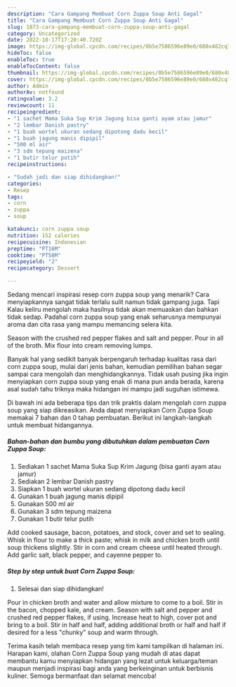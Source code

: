 ```yaml
---
description: "Cara Gampang Membuat Corn Zuppa Soup Anti Gagal"
title: "Cara Gampang Membuat Corn Zuppa Soup Anti Gagal"
slug: 1873-cara-gampang-membuat-corn-zuppa-soup-anti-gagal
category: Uncategorized
date: 2022-10-17T17:20:40.720Z
image: https://img-global.cpcdn.com/recipes/0b5e7586596e89e0/680x482cq70/corn-zuppa-soup-foto-resep-utama.jpg
hideToc: false
enableToc: true
enableTocContent: false
thumbnail: https://img-global.cpcdn.com/recipes/0b5e7586596e89e0/680x482cq70/corn-zuppa-soup-foto-resep-utama.jpg
cover: https://img-global.cpcdn.com/recipes/0b5e7586596e89e0/680x482cq70/corn-zuppa-soup-foto-resep-utama.jpg
author: Admin
authorAv: notfound
ratingvalue: 3.2
reviewcount: 11
recipeingredient:
- "1 sachet Mama Suka Sup Krim Jagung bisa ganti ayam atau jamur"
- "2 lembar Danish pastry"
- "1 buah wortel ukuran sedang dipotong dadu kecil"
- "1 buah jagung manis dipipil"
- "500 ml air"
- "3 sdm tepung maizena"
- "1 butir telur putih"
recipeinstructions:

- "Sudah jadi dan siap dihidangkan!"
categories:
- Resep
tags:
- corn
- zuppa
- soup

katakunci: corn zuppa soup 
nutrition: 152 calories
recipecuisine: Indonesian
preptime: "PT16M"
cooktime: "PT58M"
recipeyield: "2"
recipecategory: Dessert

---
```



Sedang mencari inspirasi resep corn zuppa soup yang menarik? Cara menyiapkannya sangat tidak terlalu sulit namun tidak gampang juga. Tapi Kalau keliru mengolah maka hasilnya tidak akan memuaskan dan bahkan tidak sedap. Padahal corn zuppa soup yang enak seharusnya mempunyai aroma dan cita rasa yang mampu memancing selera kita.


Season with the crushed red pepper flakes and salt and pepper. Pour in all of the broth. Mix flour into cream removing lumps.

Banyak hal yang sedikit banyak berpengaruh terhadap kualitas rasa dari corn zuppa soup, mulai dari jenis bahan, kemudian pemilihan bahan segar sampai cara mengolah dan menghidangkannya. Tidak usah pusing jika ingin menyiapkan corn zuppa soup yang enak di mana pun anda berada, karena asal sudah tahu triknya maka hidangan ini mampu jadi suguhan istimewa.


Di bawah ini ada beberapa tips dan trik praktis dalam mengolah corn zuppa soup yang siap dikreasikan. Anda dapat menyiapkan Corn Zuppa Soup memakai 7 bahan dan 0 tahap pembuatan. Berikut ini langkah-langkah untuk membuat hidangannya.

<!--inarticleads1-->

##### Bahan-bahan dan bumbu yang dibutuhkan dalam pembuatan Corn Zuppa Soup:

1. Sediakan 1 sachet Mama Suka Sup Krim Jagung (bisa ganti ayam atau jamur)
1. Sediakan 2 lembar Danish pastry
1. Siapkan 1 buah wortel ukuran sedang dipotong dadu kecil
1. Gunakan 1 buah jagung manis dipipil
1. Gunakan 500 ml air
1. Gunakan 3 sdm tepung maizena
1. Gunakan 1 butir telur putih


Add cooked sausage, bacon, potatoes, and stock, cover and set to sealing. Whisk in flour to make a thick paste; whisk in milk and chicken broth until soup thickens slightly. Stir in corn and cream cheese until heated through. Add garlic salt, black pepper, and cayenne pepper to. 

<!--inarticleads2-->

##### Step by step untuk buat Corn Zuppa Soup:


1. Selesai dan siap dihidangkan!

Pour in chicken broth and water and allow mixture to come to a boil. Stir in the bacon, chopped kale, and cream. Season with salt and pepper and crushed red pepper flakes, if using. Increase heat to high, cover pot and bring to a boil. Stir in half and half, adding additional broth or half and half if desired for a less &#34;chunky&#34; soup and warm through. 

Terima kasih telah membaca resep yang tim kami tampilkan di halaman ini. Harapan kami, olahan Corn Zuppa Soup yang mudah di atas dapat membantu kamu menyiapkan hidangan yang lezat untuk keluarga/teman maupun menjadi inspirasi bagi anda yang berkeinginan untuk berbisnis kuliner. Semoga bermanfaat dan selamat mencoba!
